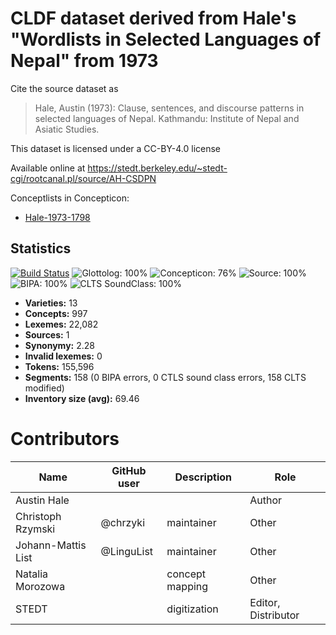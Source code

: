 # CLDF dataset derived from Hale's "Wordlists in Selected Languages of Nepal" from 1973

Cite the source dataset as

> Hale, Austin (1973): Clause, sentences, and discourse patterns in selected languages of Nepal. Kathmandu: Institute of Nepal and Asiatic Studies.

This dataset is licensed under a CC-BY-4.0 license

Available online at https://stedt.berkeley.edu/~stedt-cgi/rootcanal.pl/source/AH-CSDPN


Conceptlists in Concepticon:
- [Hale-1973-1798](https://concepticon.clld.org/contributions/Hale-1973-1798)
## Statistics


[![Build Status](https://travis-ci.org/lexibank/halenepal.svg?branch=master)](https://travis-ci.org/lexibank/halenepal)
![Glottolog: 100%](https://img.shields.io/badge/Glottolog-100%25-brightgreen.svg "Glottolog: 100%")
![Concepticon: 76%](https://img.shields.io/badge/Concepticon-76%25-yellow.svg "Concepticon: 76%")
![Source: 100%](https://img.shields.io/badge/Source-100%25-brightgreen.svg "Source: 100%")
![BIPA: 100%](https://img.shields.io/badge/BIPA-100%25-brightgreen.svg "BIPA: 100%")
![CLTS SoundClass: 100%](https://img.shields.io/badge/CLTS%20SoundClass-100%25-brightgreen.svg "CLTS SoundClass: 100%")

- **Varieties:** 13
- **Concepts:** 997
- **Lexemes:** 22,082
- **Sources:** 1
- **Synonymy:** 2.28
- **Invalid lexemes:** 0
- **Tokens:** 155,596
- **Segments:** 158 (0 BIPA errors, 0 CTLS sound class errors, 158 CLTS modified)
- **Inventory size (avg):** 69.46

# Contributors

Name               | GitHub user | Description     | Role
---                | ---         | ---             | ---
Austin Hale        |             |                 | Author  
Christoph Rzymski  | @chrzyki    | maintainer      | Other
Johann-Mattis List | @LinguList  | maintainer      | Other
Natalia Morozowa   |             | concept mapping | Other
STEDT              |             | digitization    | Editor, Distributor


